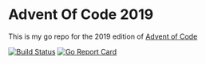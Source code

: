 # Advent Of Code 2019

This is my go repo for the 2019 edition of [Advent of Code](https://adventofcode.com/)

[![Build Status](https://travis-ci.org/ivanpedersen/aoc19.svg?branch=master)](https://travis-ci.org/ivanpedersen/aoc19) [![Go Report Card](https://goreportcard.com/badge/github.com/ivanpedersen/aoc19)](https://goreportcard.com/report/github.com/ivanpedersen/aoc19)
